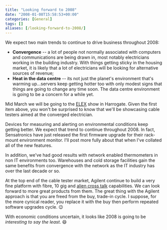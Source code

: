 ```yaml
---
title: "Looking forward to 2008"
date: "2008-01-08T15:58:53+00:00"
categories: [General]
tags: []
aliases: [/looking-forward-to-2008/]
---
```


We expect two main trends to continue to drive business throughout 2008:

- <strong>Convergence</strong> -- a lot of people not normally associated with computers and communications are being drawn in, most notably electricians working in the building industry. With things getting sticky in the housing market, it is likely that a lot of electricians will be looking for alternative sources of revenue;
- <strong>Heat in the data centre</strong> -- its not just the planet's environment that's warming up...servers keep getting hotter too with only modest signs that things are going to change any time soon. The data centre environment is going to be a concern for a while yet.

Mid March we will be going to the [ELEX](http://www.elexshow.info/) show in Harrogate. Given the first item above, you won't be surprised to know that we'll be showcasing cable testers aimed at the converged electrician.

Devices for measuring and alerting on environmental conditions keep getting better. We expect that trend to continue throughout 2008. In fact, Sensatronics have just released the first firmware upgrade for their rack-mount environment monitor. I'll post more fully about that when I've collated all of the new features.

In addition, we've had good results with network enabled thermometers in non IT environments too. Warehouses and cold storage facilities gain the same benefits from convergence with the network as the IT industry has over the last decade or so.

At the top end of the cable tester market, Agilent continue to build a very fine platform with fibre, 10 gig and [alien cross talk](http://searchdatacenter.techtarget.com/sDefinition/0,,sid80_gci1084723,00.html) capabilities. We can look forward to more great products from them. The great thing with the Agilent approach is that you are freed from the buy, trade-in cycle. I suppose, for the more cynical reader, you replace it with the buy then perform repeated software upgrades cycle. :wink:

With economic conditions uncertain, it looks like 2008 is going to be <em>interesting to say the least</em>. :smile:
